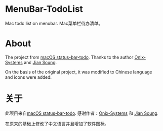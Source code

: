 # MenuBar-TodoList
Mac todo list on menubar. Mac菜单栏待办清单。

# About
The project from [macOS status-bar-todo](https://github.com/jiansoung/macos-status-bar-todo). Thanks to the author [Onix-Systems](https://github.com/Onix-Systems) and [Jian Soung](https://github.com/jiansoung).

On the basis of the original project, it was modified to Chinese language and icons were added.

# 关于
此项目来自[macOS status-bar-todo](https://github.com/jiansoung/macos-status-bar-todo). 感谢作者：[Onix-Systems](https://github.com/Onix-Systems) 和 [Jian Soung](https://github.com/jiansoung).

在原来的基础上修改了中文语言并且增加了软件图标。
